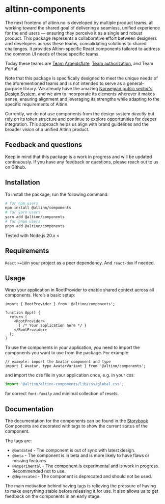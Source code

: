 # altinn-components

The next frontend of altinn.no is developed by multiple product teams, all working toward the shared goal of delivering a seamless, unified experience for the end users — ensuring they perceive it as a single and robust product.
This package represents a collaborative effort between designers and developers across these teams, consolidating solutions to shared challenges. 
It provides Altinn-specific React components tailored to address the common UI needs of these specific teams.   

Today these teams are [Team Arbeidsflate](https://github.com/digdir/dialogporten-frontend), [Team authorization](https://github.com/Altinn/altinn-access-management-frontend), and Team Portal.

Note that this package is specifically designed to meet the unique needs of the aforementioned teams and is not intended to serve as a general-purpose library. 
We already have the amazing [Norwegian public sector's Design System](https://designsystemet.no/), and we aim to incorporate its elements wherever it makes sense, ensuring alignment and leveraging its strengths while adapting to the specific requirements of Altinn.

Currently, we do not use components from the design system _directly_ but rely on its token structure and continue to explore opportunities for deeper integration. 
This approach helps us align with brand guidelines and the broader vision of a unified Altinn product. 

## Feedback and questions
Keep in mind that this package is a work in progress and will be updated continuously. 
If you have any feedback or questions, please reach out to us on Github.

## Installation
To install the package, run the following command:

```bash
# for npm users
npm install @altinn/components
# for yarn users
yarn add @altinn/components 
# for pnpm users
pnpm add @altinn/components
```
Tested with Node.js 20.x <

## Requirements

`React` `>=18`in your project as a peer dependency. And `react-dom` if needed.

## Usage
Wrap your application in RootProvider to enable shared context across all components. Here’s a basic setup:

```tsx
import { RootProvider } from '@altinn/components';

function App() {
  return (
    <RootProvider>
      { /* Your application here */ }
    </RootProvider>
  );
}
```

To use the components in your application, you need to import the components you want to use from the package. For example:

```tsx
// example: import the Avatar component and type
import { Avatar, type AvatarVariant } from '@altinn/components';
```
and import the css file in your application once, e.g. in your css:
```ts
import '@altinn/altinn-components/lib/css/global.css';
```
for correct `font-family` and minimal collection of resets.


## Documentation
The documentation for the components can be found in the [Storybook](https://altinn.github.io/altinn-components)  
Components are decorated with tags to show the current status of the component. 

The tags are:
- `@outdated` - The component is out of sync with latest design.
- `@beta` - The component is in beta and is more likely to have flaws or missing features.
- `@experimental` - The component is experimental and is work in progress. Recommended not to use.
- `@deprecated` - The component is deprecated and should not be used.

The main motivation behind having tags is relieving the pressure of having to make everything stable before releasing it for use. 
It also allows us to get feedback on the components in an early stage.